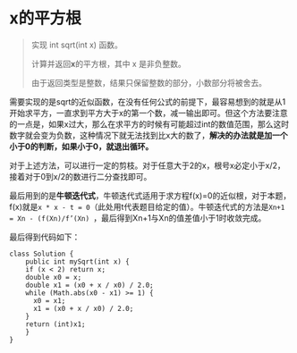 # x的平方根
> 实现 int sqrt(int x) 函数。  
>   
> 计算并返回**x**的平方根，其中 x 是非负整数。  
>   
> 由于返回类型是整数，结果只保留整数的部分，小数部分将被舍去。  

需要实现的是sqrt的近似函数，在没有任何公式的前提下，最容易想到的就是从1开始求平方，一直求到平方大于x的第一个数，减一输出即可。但这个方法要注意的一点是，如果x过大，那么在求平方的时候有可能超过int的数值范围，那么这时数字就会变为负数，这种情况下就无法找到比x大的数了，**解决的办法就是加一个小于0的判断，如果小于0，就退出循环。**

对于上述方法，可以进行一定的剪枝。对于任意大于2的x，根号x必定小于x/2，接着对于0到x/2的数进行二分查找即可。

最后用到的是**牛顿迭代式**，牛顿迭代式适用于求方程f(x)=0的近似根，对于本题，f(x)就是`x * x - t = 0`（此处用t代表题目给定的值）。牛顿迭代式的方法是`Xn+1 = Xn - (f(Xn)/f’(Xn) `，最后得到Xn+1与Xn的值差值小于1时收敛完成。

最后得到代码如下：
```
class Solution {
    public int mySqrt(int x) {
    if (x < 2) return x;
    double x0 = x;
    double x1 = (x0 + x / x0) / 2.0;
    while (Math.abs(x0 - x1) >= 1) {
      x0 = x1;
      x1 = (x0 + x / x0) / 2.0;
    }
    return (int)x1;
    }
}
```

